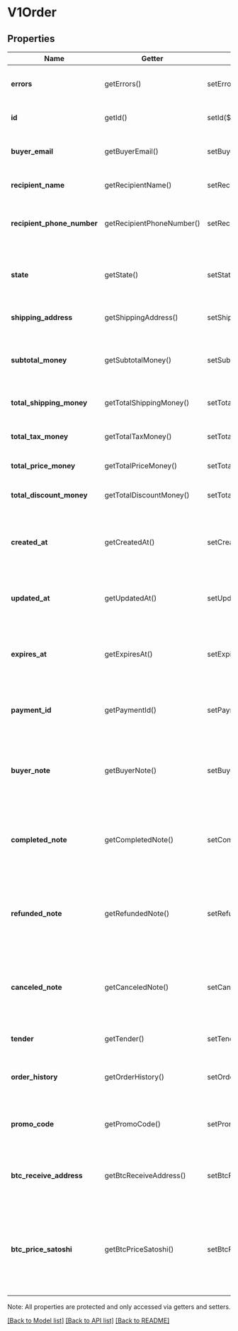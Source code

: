 # V1Order

## Properties
Name | Getter | Setter | Type | Description | Notes
------------ | ------------- | ------------- | ------------- | ------------- | -------------
**errors** | getErrors() | setErrors($value) | [**\SquareConnect\Model\Error[]**](Error.md) | Any errors that occurred during the request. | [optional] 
**id** | getId() | setId($value) | **string** | The order&#39;s unique identifier. | [optional] 
**buyer_email** | getBuyerEmail() | setBuyerEmail($value) | **string** | The email address of the order&#39;s buyer. | [optional] 
**recipient_name** | getRecipientName() | setRecipientName($value) | **string** | The name of the order&#39;s buyer. | [optional] 
**recipient_phone_number** | getRecipientPhoneNumber() | setRecipientPhoneNumber($value) | **string** | The phone number to use for the order&#39;s delivery. | [optional] 
**state** | getState() | setState($value) | **string** | Whether the tax is an ADDITIVE tax or an INCLUSIVE tax. | [optional] 
**shipping_address** | getShippingAddress() | setShippingAddress($value) | [**\SquareConnect\Model\Address**](Address.md) | The address to ship the order to. | [optional] 
**subtotal_money** | getSubtotalMoney() | setSubtotalMoney($value) | [**\SquareConnect\Model\V1Money**](V1Money.md) | The amount of all items purchased in the order, before taxes and shipping. | [optional] 
**total_shipping_money** | getTotalShippingMoney() | setTotalShippingMoney($value) | [**\SquareConnect\Model\V1Money**](V1Money.md) | The shipping cost for the order. | [optional] 
**total_tax_money** | getTotalTaxMoney() | setTotalTaxMoney($value) | [**\SquareConnect\Model\V1Money**](V1Money.md) | The total of all taxes applied to the order. | [optional] 
**total_price_money** | getTotalPriceMoney() | setTotalPriceMoney($value) | [**\SquareConnect\Model\V1Money**](V1Money.md) | The total cost of the order. | [optional] 
**total_discount_money** | getTotalDiscountMoney() | setTotalDiscountMoney($value) | [**\SquareConnect\Model\V1Money**](V1Money.md) | The total of all discounts applied to the order. | [optional] 
**created_at** | getCreatedAt() | setCreatedAt($value) | **string** | The time when the order was created, in ISO 8601 format. | [optional] 
**updated_at** | getUpdatedAt() | setUpdatedAt($value) | **string** | The time when the order was last modified, in ISO 8601 format. | [optional] 
**expires_at** | getExpiresAt() | setExpiresAt($value) | **string** | The time when the order expires if no action is taken, in ISO 8601 format. | [optional] 
**payment_id** | getPaymentId() | setPaymentId($value) | **string** | The unique identifier of the payment associated with the order. | [optional] 
**buyer_note** | getBuyerNote() | setBuyerNote($value) | **string** | A note provided by the buyer when the order was created, if any. | [optional] 
**completed_note** | getCompletedNote() | setCompletedNote($value) | **string** | A note provided by the merchant when the order&#39;s state was set to COMPLETED, if any | [optional] 
**refunded_note** | getRefundedNote() | setRefundedNote($value) | **string** | A note provided by the merchant when the order&#39;s state was set to REFUNDED, if any. | [optional] 
**canceled_note** | getCanceledNote() | setCanceledNote($value) | **string** | A note provided by the merchant when the order&#39;s state was set to CANCELED, if any. | [optional] 
**tender** | getTender() | setTender($value) | [**\SquareConnect\Model\V1Tender**](V1Tender.md) | The tender used to pay for the order. | [optional] 
**order_history** | getOrderHistory() | setOrderHistory($value) | [**\SquareConnect\Model\V1OrderHistoryEntry[]**](V1OrderHistoryEntry.md) | The history of actions associated with the order. | [optional] 
**promo_code** | getPromoCode() | setPromoCode($value) | **string** | The promo code provided by the buyer, if any. | [optional] 
**btc_receive_address** | getBtcReceiveAddress() | setBtcReceiveAddress($value) | **string** | For Bitcoin transactions, the address that the buyer sent Bitcoin to. | [optional] 
**btc_price_satoshi** | getBtcPriceSatoshi() | setBtcPriceSatoshi($value) | **float** | For Bitcoin transactions, the price of the buyer&#39;s order in satoshi (100 million satoshi equals 1 BTC). | [optional] 

Note: All properties are protected and only accessed via getters and setters.

[[Back to Model list]](../README.md#documentation-for-models) [[Back to API list]](../README.md#documentation-for-api-endpoints) [[Back to README]](../README.md)

